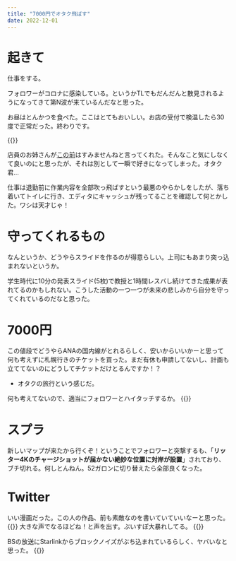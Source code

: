 ```yaml
---
title: "7000円でオタク飛ばす"
date: 2022-12-01
---
```



# 起きて
仕事をする。

フォロワーがコロナに感染している。というかTLでもだんだんと散見されるようになってきて第N波が来ているんだなと思った。

お昼はとんかつを食べた。ここはとてもおいしい。お店の受付で検温したら30度で正常だった。終わりです。

{{<tweet user="dango_bot" id="1598191217933971457">}}

店員のお姉さんが[この前](/post/2022-12-01)はすみませんねと言ってくれた。そんなこと気にしなくて良いのにと思ったが、それは別として一瞬で好きになってしまった。オタク君...

仕事は退勤前に作業内容を全部吹っ飛ばすという最悪のやらかしをしたが、落ち着いてトイレに行き、エディタにキャッシュが残ってることを確認して何とかした。ワシは天才じゃ！

# 守ってくれるもの
なんというか、どうやらスライドを作るのが得意らしい。上司にもあまり突っ込まれないというか。

学生時代に10分の発表スライド(5枚)で教授と1時間レスバし続けてきた成果が表れてるのかもしれない。こうした活動の一つ一つが未来の悲しみから自分を守ってくれているのだなと思った。


# 7000円
この値段でどうやらANAの国内線がとれるらしく、安いからいいかーと思って何も考えずに札幌行きのチケットを買った。まだ有休も申請してないし、計画も立ててないのにどうしてチケットだけとるんですか！？
- オタクの旅行という感じだ。

何も考えてないので、適当にフォロワーとハイタッチするか。
{{<tweet user="dango_bot" id="1598316920125943814">}}

# スプラ
新しいマップが来たから行くぞ！ということでフォロワーと突撃するも、「**リッター4Kのチャージショットが届かない絶妙な位置に対岸が設置**」されており、ブチ切れる。何しとんねん。52ガロンに切り替えたら全部良くなった。


# Twitter
いい漫画だった。この人の作品、前も素敵なのを書いていていいなーと思った。
{{<tweet user="dango_bot" id="1597972008280547329">}}
大きな声でなるほどね！と声を出す。ぶいすぽ大暴れしてる。
{{<tweet user="dango_bot" id="1598151702037008385">}}

BSの放送にStarlinkからブロックノイズがぶち込まれているらしく、ヤバいなと思った。
{{<tweet user="dango_bot" id="1598170531823747072">}}